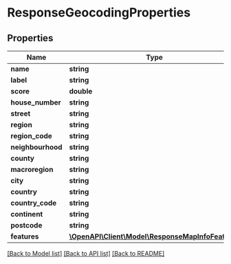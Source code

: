 # ResponseGeocodingProperties

## Properties
Name | Type | Description | Notes
------------ | ------------- | ------------- | -------------
**name** | **string** |  | 
**label** | **string** |  | 
**score** | **double** |  | [optional] 
**house_number** | **string** |  | [optional] 
**street** | **string** |  | [optional] 
**region** | **string** |  | [optional] 
**region_code** | **string** |  | [optional] 
**neighbourhood** | **string** |  | [optional] 
**county** | **string** |  | [optional] 
**macroregion** | **string** |  | [optional] 
**city** | **string** |  | [optional] 
**country** | **string** |  | [optional] 
**country_code** | **string** |  | [optional] 
**continent** | **string** |  | [optional] 
**postcode** | **string** |  | [optional] 
**features** | [**\OpenAPI\Client\Model\ResponseMapInfoFeatures**](ResponseMapInfoFeatures.md) |  | [optional] 

[[Back to Model list]](../README.md#documentation-for-models) [[Back to API list]](../README.md#documentation-for-api-endpoints) [[Back to README]](../README.md)


